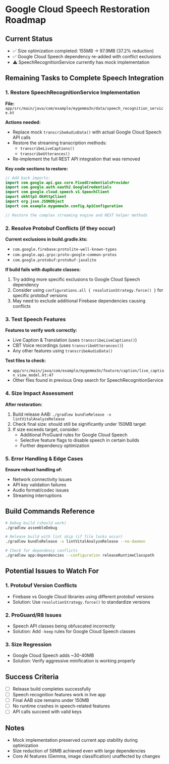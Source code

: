 # Google Cloud Speech Restoration Roadmap

## Current Status
- ✅ Size optimization completed: 155MB → 97.9MB (37.2% reduction)
- ✅ Google Cloud Speech dependency re-added with conflict exclusions
- ⚠️ SpeechRecognitionService currently has mock implementation

## Remaining Tasks to Complete Speech Integration

### 1. Restore SpeechRecognitionService Implementation
**File:** `app/src/main/java/com/example/mygemma3n/data/speech_recognition_service.kt`

**Actions needed:**
- Replace mock `transcribeAudioData()` with actual Google Cloud Speech API calls
- Restore the streaming transcription methods:
  - `transcribeLiveCaptions()`
  - `transcribeUtterances()`
- Re-implement the full REST API integration that was removed

**Key code sections to restore:**
```kotlin
// Add back imports:
import com.google.api.gax.core.FixedCredentialsProvider
import com.google.auth.oauth2.GoogleCredentials
import com.google.cloud.speech.v1.SpeechClient
import okhttp3.OkHttpClient
import org.json.JSONObject
import com.example.mygemma3n.config.ApiConfiguration

// Restore the complex streaming engine and REST helper methods
```

### 2. Resolve Protobuf Conflicts (if they occur)
**Current exclusions in build.gradle.kts:**
- `com.google.firebase:protolite-well-known-types`
- `com.google.api.grpc:proto-google-common-protos`
- `com.google.protobuf:protobuf-javalite`

**If build fails with duplicate classes:**
1. Try adding more specific exclusions to Google Cloud Speech dependency
2. Consider using `configurations.all { resolutionStrategy.force() }` for specific protobuf versions
3. May need to exclude additional Firebase dependencies causing conflicts

### 3. Test Speech Features
**Features to verify work correctly:**
- Live Caption & Translation (uses `transcribeLiveCaptions()`)
- CBT Voice recordings (uses `transcribeUtterances()`)
- Any other features using `transcribeAudioData()`

**Test files to check:**
- `app/src/main/java/com/example/mygemma3n/feature/caption/live_caption_view_model.kt:47`
- Other files found in previous Grep search for SpeechRecognitionService

### 4. Size Impact Assessment
**After restoration:**
1. Build release AAB: `./gradlew bundleRelease -x lintVitalAnalyzeRelease`
2. Check final size: should still be significantly under 150MB target
3. If size exceeds target, consider:
   - Additional ProGuard rules for Google Cloud Speech
   - Selective feature flags to disable speech in certain builds
   - Further dependency optimization

### 5. Error Handling & Edge Cases
**Ensure robust handling of:**
- Network connectivity issues
- API key validation failures
- Audio format/codec issues
- Streaming interruptions

## Build Commands Reference
```bash
# Debug build (should work)
./gradlew assembleDebug

# Release build with lint skip (if file locks occur)
./gradlew bundleRelease -x lintVitalAnalyzeRelease --no-daemon

# Check for dependency conflicts
./gradlew app:dependencies --configuration releaseRuntimeClasspath
```

## Potential Issues to Watch For

### 1. Protobuf Version Conflicts
- Firebase vs Google Cloud libraries using different protobuf versions
- Solution: Use `resolutionStrategy.force()` to standardize versions

### 2. ProGuard/R8 Issues
- Speech API classes being obfuscated incorrectly
- Solution: Add `-keep` rules for Google Cloud Speech classes

### 3. Size Regression
- Google Cloud Speech adds ~30-40MB
- Solution: Verify aggressive minification is working properly

## Success Criteria
- [ ] Release build completes successfully
- [ ] Speech recognition features work in live app
- [ ] Final AAB size remains under 150MB
- [ ] No runtime crashes in speech-related features
- [ ] API calls succeed with valid keys

## Notes
- Mock implementation preserved current app stability during optimization
- Size reduction of 58MB achieved even with large dependencies
- Core AI features (Gemma, image classification) unaffected by changes